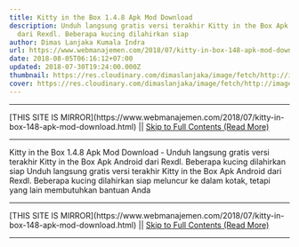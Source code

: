 ```yaml
---
title: Kitty in the Box 1.4.8 Apk Mod Download
description: Unduh langsung gratis versi terakhir Kitty in the Box Apk Android
  dari Rexdl. Beberapa kucing dilahirkan siap
author: Dimas Lanjaka Kumala Indra
url: https://www.webmanajemen.com/2018/07/kitty-in-box-148-apk-mod-download.html
date: 2018-08-05T06:16:12+07:00
updated: 2018-07-30T19:24:00.000Z
thumbnail: https://res.cloudinary.com/dimaslanjaka/image/fetch/http://image.rexdl.com/android/game/kitty-in-the-box.jpg
cover: https://res.cloudinary.com/dimaslanjaka/image/fetch/http://image.rexdl.com/android/game/kitty-in-the-box.jpg
---
```


<hr/> [THIS SITE IS MIRROR](https://www.webmanajemen.com/2018/07/kitty-in-box-148-apk-mod-download.html) || <a href="https://www.webmanajemen.com/2018/07/kitty-in-box-148-apk-mod-download.html" rel="follow" class="button" id="read-more">Skip to Full Contents (Read More)</a> <hr/> Kitty in the Box 1.4.8 Apk Mod Download - Unduh langsung gratis versi terakhir Kitty in the Box Apk Android dari Rexdl. Beberapa kucing dilahirkan siap Unduh langsung gratis versi terakhir             Kitty in the Box         Apk Android dari Rexdl. Beberapa kucing dilahirkan siap meluncur ke dalam     kotak, tetapi yang lain membutuhkan bantuan Anda <hr/> [THIS SITE IS MIRROR](https://www.webmanajemen.com/2018/07/kitty-in-box-148-apk-mod-download.html) || <a href="https://www.webmanajemen.com/2018/07/kitty-in-box-148-apk-mod-download.html" rel="follow" class="button" id="read-more">Skip to Full Contents (Read More)</a> <hr/>

<script>
    if (location.host.includes('dimaslanjaka12')) {
      location.replace('https://www.webmanajemen.com/2018/07/kitty-in-box-148-apk-mod-download.html');
    }
  </script>